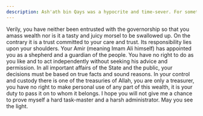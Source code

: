 ```yaml
---
description: Ash'ath bin Qays was a hypocrite and time-sever. For sometime he attached himself to Imam Ali (a) pretending to be his sincere follower. The ulterior motive behind this was to amass wealth and to gras...
---
```



Verily, you have neither been entrusted with the governorship so that you amass wealth nor is 
it a tasty and juicy morsel to be swallowed up. On the contrary it is a trust committed to your 
care and trust. Its responsibility lies upon your shoulders. 
Your Amir (meaning Imam Ali himself) has appointed you as a shepherd and a guardian of 
the people. You have no right to do as you like and to act independently without seeking his 
advice and permission. In all important affairs of the State and the public, your decisions must 
be based on true facts and sound reasons. In your control and custody there is one of the 
treasuries of Allah, you are only a treasurer, you have no right to make personal use of any 
part of this wealth, it is your duty to pass it on to whom it belongs. 
I hope you will not give me a chance to prove myself a hard task-master and a harsh 
administrator. May you see the light.